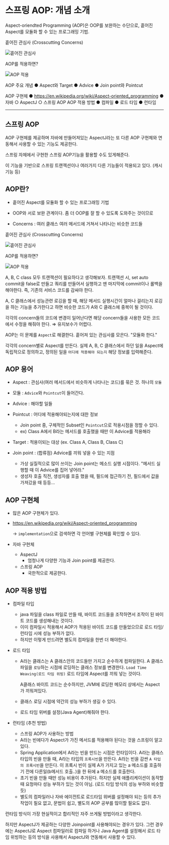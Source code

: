 # 스프링 AOP: 개념 소개

Aspect-oriendted Programming (AOP)은 OOP를 보완하는 수단으로, 흩어진 Aspect를 모듈화 할 수 있는 프로그래밍 기법.

흩어진 관심사 (Crosscutting Concerns)

![흩어진 관심사](https://i.imgur.com/wpFdcoY.png)

AOP를 적용하면?

![AOP 적용](https://i.imgur.com/ltk2KPJ.png)

AOP 주요 개념
	● Aspect와 Target
	● Advice
	● Join point와 Pointcut

AOP 구현체
	● https://en.wikipedia.org/wiki/Aspect-oriented_programming
	● 자바
			○ AspectJ
			○ 스프링 AOP
AOP 적용 방법
	● 컴파일
	● 로드 타임
	● 런타임

---

## 스프링 AOP

AOP 구현체를 제공하며 자바에 만들어져있는 AspectJ라는 또 다른 AOP 구현체와 연동해서 사용할 수 있는 기능도 제공한다.

스프링 자체에서 구현한 스프링 AOP기능을 활용할 수도 있게해준다.

이 기능을 기반으로 스프링 트랜젝션이나 여러가지 다른 기능들이 적용되고 있다. (캐시 기능 등)

## AOP란?

* 흩어진 Aspect를 모듈화 할 수 있는 프로그래밍 기법
* OOP와 서로 보완 관계이다. 좀 더 OOP를 잘 할 수 있도록 도와주는 것이므로

* Concerns : 여러 클래스 여러 메서드에 거쳐서 나타나는 비슷한 코드들



흩어진 관심사 (Crosscutting Concerns)

![흩어진 관심사](https://i.imgur.com/wpFdcoY.png)

AOP를 적용하면?

![AOP 적용](https://i.imgur.com/ltk2KPJ.png)



A, B, C class 모두 트랜잭션이 필요하다고 생각해보자. 트랜잭션 시, set auto commit을 false로 만들고 쿼리를 만들어서 실행하고 맨 마지막에 commit이나 롤백을 해야한다. 즉, 기존의 서비스 코드를 감싸야 한다.

A, C 클래스에서 성능관련 로깅을 할 때, 해당 메서드 실행시간이 얼마나 걸리는지 로깅을 하는 기능을 추가한다고 하면 비슷한 코드가 A와 C 클래스에 중복이 될 것이다.

 각각의 concern들의 코드에 변경이 일어난다면 해당 concern들을 사용한 모든 코드에서 수정을 해줘야 한다. ⇒ 유지보수가 어렵다. 

AOP는 이 문제를 `Aspect`로 해결한다.  흩어져 있는 관심사를 모은다. "모듈화 한다."

각각의 concern별로 Aspect를 만든다. 실제 A, B, C 클래스에서 하던 일을 Aspect에 독립적으로 정의하고, 정의된 일을 `어디에 적용해야 되는지` 해당 정보를 입력해준다.



## AOP 용어

* Aspect : 관심사(여러 메서드에서 비슷하게 나타나는 코드)를 묶은 것. 하나의 `모듈`

* 모듈 : `Advice`와 `Pointcut`이 들어간다.
* Advice : 해야할 일들
* Pointcut : 어디에 적용해야되는지에 대한 정보
  * Join point 중, 구체적인 Subset인 `Pointcut`으로 적용시점을 정할 수 있다.
  * ex) Class A에서 B라는 메서드를 호출했을 때만 이 Advice를 적용해라
* Target : 적용이되는 대상 (ex. Class A, Class B, Class C)

* Join point : (합류점) Advice를 끼워 넣을 수 있는 지점
  * 가상 실질적으로 많이 쓰이는 Join point는 메소드 실행 시점이다. "메서드 실행할 때 이 Advice를 집어 넣어라."
  * 생성자 호출 직전, 생성자를 호출 했을 때, 필드에 접근하기 전, 필드에서 값을 가져갔을 때 등등...



## AOP 구현체

* 많은 AOP 구현체가 있다.

* https://en.wikipedia.org/wiki/Aspect-oriented_programming

  → `implementation`으로 검색하면 각 언어별 구현체를 확인할 수 있다.

* 자바 구현체

  * AspectJ
    * 엄청나게 다양한 기능과 Join point를 제공한다.
  * 스프링 AOP
    * 국한적으로 제공한다.



## AOP 적용 방법

* 컴파일 타입

  * java 파일을 class 파일로 만들 때, 바이트 코드들을 조작하면서 조작이 된 바이트 코드를 생성해내는 것이다.
  * 이미 컴파일시 적용해서 AOP가 적용된 바이트 코드를 만들었으므로 로드 타임/런타임 시에 성능 부하가 없다.
  * 하지만 이렇게 만드려면 별도의 컴파일을 한번 더 해야한다.

* 로드 타임

  * A라는 클래스는 A 클래스안의 코드들만 가지고 순수하게 컴파일한다. A 클래스파일을 `로딩`하는 시점에 로딩하는 클래스 정보를 변경한다. `Load Time Weaving(로드 타임 위빙)` 로드 타임에 Aspect를 끼워 넣는 것이다. 

    A클래스 바이트 코드는 순수하지만, JVM에 로딩한 메모리 상에서는 Aspect가 끼워져있다.

  * 클래스 로딩 시점에 약간의 성능 부하가 생길 수 있다.

  * 로드 타임 위버를 설정(Java Agent)해줘야 한다.

* 런타임 (추천 방법)

  * 스프링 AOP가 사용하는 방법
  * A라는 빈에다가 Aspect가 가진 메서드를 적용해야 된다는 것을 스프링이 알고 있다.
  * Spring Application에서 A라는 빈을 만드는 시점은 런타임이다. A라는 클래스 타입의 빈을 만들 때, A라는 타입의 `프록시빈`을 만든다. A라는 빈을 감싼 `A 타입의 프록시빈`을 만든다. 이 프록시 빈이 실제 A가 가지고 있는 a 메소드를 호출하기 전에 다른일(b메서드 호출..)을 한 뒤에 a 메소드를 호출한다.
  * 초기 빈을 만들 때만 성능 비용이 추가된다. 하지만 실제 애플리케이션이 동작할 때 요청마다 성능 부하가 있는 것이 아님. (로드 타임 방식의 성능 부하와 비슷할 듯)
  * 별도의 컴파일러나 자바 에이전트로 로드타임 위버를 설정해야 되는 등의 추가 작업이 필요 없고, 문법이 쉽고, 별도의 AOP 공부를 많이할 필요도 없다.



런타임 방식이 가장 현실적이고 합리적인 자주 쓰게될 방법이라고 생각한다.

하지만 AspectJ가 제공하는 다양한 Joinpoint를 사용해야되는 경우가 있다. 그런 경우에는 AspectJ로 Aspect 컴파일러로 컴파일 하거나 Java Agent를 설정해서 로드 타임 위빙하는 등의 방식을 사용해서 AspectJ와 연동해서 사용할 수 있다.













